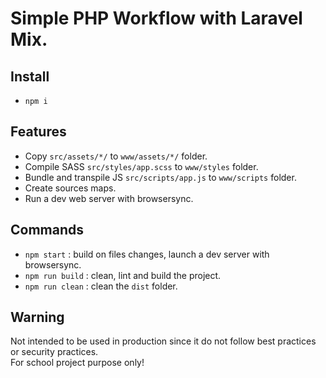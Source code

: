 # Simple PHP Workflow with Laravel Mix.

## Install

- `npm i`

## Features

- Copy `src/assets/*/` to `www/assets/*/` folder.
- Compile SASS `src/styles/app.scss` to `www/styles` folder.
- Bundle and transpile JS `src/scripts/app.js` to `www/scripts` folder.
- Create sources maps.
- Run a dev web server with browsersync.

## Commands

- `npm start` : build on files changes, launch a dev server with browsersync.
- `npm run build` : clean, lint and build the project.
- `npm run clean` : clean the `dist` folder.

## Warning

Not intended to be used in production since it do not follow best practices or security practices.  
For school project purpose only!
